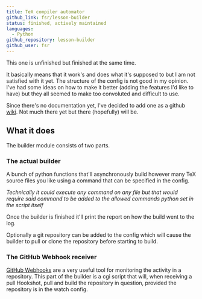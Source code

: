 ```yaml
---
title: TeX compiler automator
github_link: fsr/lesson-builder
status: finished, actively maintained
languages:
  - Python
github_repository: lesson-builder
github_user: fsr
---
```


This one is unfinished but finished at the same time.

It basically means that it work's and does what it's supposed to but I am not satisfied with it yet. The structure of the config is not good in my opinion.
I've had some ideas on how to make it better (adding the features I'd like to have) but they all seemed to make too convoluted and difficult to use.

Since there's no documentation yet, I've decided to add one as a github [wiki](https://github.com/fsr/lesson-builder/wiki). Not much there yet but there (hopefully) will be.

## What it does

The builder module consists of two parts.

### The actual builder

A bunch of python functions that'll asynchronously build however many TeX source files you like using a command that can be specified in the config.

*Technically it could execute any command on any file but that would require said command to be added to the allowed commands python set in the script itself*

Once the builder is finished it'll print the report on how the build went to the log.

Optionally a git repository can be added to the config which will cause the builder to pull or clone the repository before starting to build.

### The GitHub Webhook receiver

[GitHub Webhooks](https://developer.github.com/webhooks/) are a very useful tool for monitoring the activity in a repository. This part of the builder is a cgi script that will, when receiving a pull Hookshot, pull and build the repository in question, provided the repository is in the watch config.
